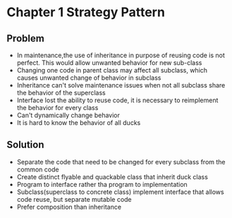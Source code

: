 # Chapter 1 Strategy Pattern
## Problem
* In maintenance,the use of inheritance in purpose of reusing code is not perfect. This would allow unwanted behavior for new sub-class
* Changing one code in parent class may affect all subclass, which causes unwanted change of behavior in subclass
* Inheritance can't solve maintenance issues when not all subclass share the behavior of the superclass
* Interface lost the ability to reuse code, it is necessary to reimplement the behavior for every class
* Can't dynamically change behavior
* It is hard to know the behavior of all ducks
## Solution
* Separate the code that need to be changed for every subclass from the common code
* Create distinct flyable and quackable class that inherit duck class
* Program to interface rather tha program to implementation
* Subclass(superclass to concrete class) implement interface that allows code reuse, but separate mutable code
* Prefer composition than inheritance

